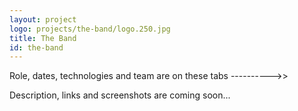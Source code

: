 ```yaml
---
layout: project
logo: projects/the-band/logo.250.jpg
title: The Band
id: the-band
---
```


<div class="highlight">
    <p>Role, dates, technologies and team are on these tabs ---------->></p>
    <p>Description, links and screenshots are coming soon...</p>
</div>
